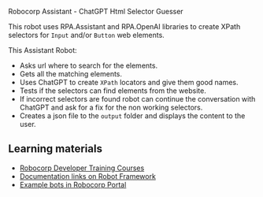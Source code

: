 Robocorp Assistant - ChatGPT Html Selector Guesser

This robot uses RPA.Assistant and RPA.OpenAI libraries to create XPath selectors for `Input` and/or `Button` web elements.

This Assistant Robot:

- Asks url where to search for the elements.
- Gets all the matching elements.
- Uses ChatGPT to create `XPath` locators and give them good names.
- Tests if the selectors can find elements from the website.
- If incorrect selectors are found robot can continue the conversation with ChatGPT and ask for a fix for the non working selectors.
- Creates a json file to the `output` folder and displays the content to the user.

## Learning materials

- [Robocorp Developer Training Courses](https://robocorp.com/docs/courses)
- [Documentation links on Robot Framework](https://robocorp.com/docs/languages-and-frameworks/robot-framework)
- [Example bots in Robocorp Portal](https://robocorp.com/portal)

